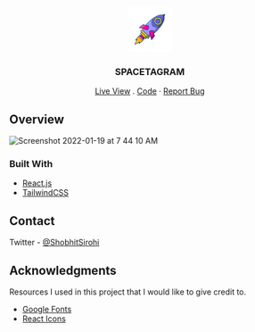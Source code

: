 <br />
<div align="center">
  <a href="https://spacetagram-shobhit-sirohi.netlify.app/">
    <img src="src/images/rocket.png" alt="Logo" width="80" height="80">
  </a>
  <h3 align="center">SPACETAGRAM</h3>

  <p align="center">
    <a href="https://spacetagram-shobhit-sirohi.netlify.app/">Live View</a>
    .
    <a href="https://github.com/shobhit-sirohi/shopify-challenge-2022">Code</a>
    ·
    <a href="https://github.com/shobhit-sirohi/shopify-challenge-2022/issues">Report Bug</a>
  </p>
</div>

## Overview

<img width="1680" alt="Screenshot 2022-01-19 at 7 44 10 AM" src="https://user-images.githubusercontent.com/21247694/150050811-068d9942-3f7f-4ee4-a35b-7ff8dd80e55a.png">

### Built With

- [React.js](https://reactjs.org/)
- [TailwindCSS](https://tailwindcss.com/)

## Contact

Twitter - [@ShobhitSirohi](https://twitter.com/ShobhitSirohi)

## Acknowledgments

Resources I used in this project that I would like to give credit to.

- [Google Fonts](https://fonts.google.com/)
- [React Icons](https://react-icons.github.io/react-icons/search)
